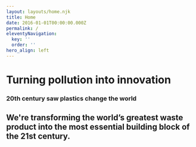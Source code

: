 ```yaml
---
layout: layouts/home.njk
title: Home
date: 2016-01-01T00:00:00.000Z
permalink: /
eleventyNavigation:
  key: ''
  order: ''
hero_align: left
---
```

# Turning pollution into innovation

### 20th century saw plastics change the world

## We're transforming the world’s greatest waste product into the most essential building block of the 21st century.
